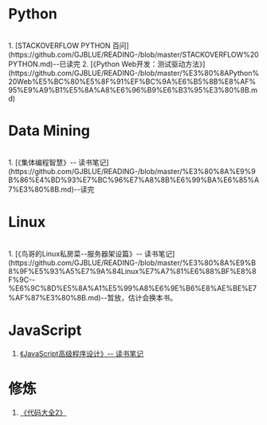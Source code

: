 # Python
<br/>
1. [STACKOVERFLOW PYTHON 百问](https://github.com/GJBLUE/READING-/blob/master/STACKOVERFLOW%20PYTHON.md)--已读完  
2. [《Python Web开发：测试驱动方法》](https://github.com/GJBLUE/READING-/blob/master/%E3%80%8APython%20Web%E5%BC%80%E5%8F%91%EF%BC%9A%E6%B5%8B%E8%AF%95%E9%A9%B1%E5%8A%A8%E6%96%B9%E6%B3%95%E3%80%8B.md)

# Data Mining
<br/>
1. [《集体编程智慧》-- 读书笔记](https://github.com/GJBLUE/READING-/blob/master/%E3%80%8A%E9%9B%86%E4%BD%93%E7%BC%96%E7%A8%8B%E6%99%BA%E6%85%A7%E3%80%8B.md)--读完

# Linux
<br/>
1. [《鸟哥的Linux私房菜--服务器架设篇》-- 读书笔记](https://github.com/GJBLUE/READING-/blob/master/%E3%80%8A%E9%B8%9F%E5%93%A5%E7%9A%84Linux%E7%A7%81%E6%88%BF%E8%8F%9C--%E6%9C%8D%E5%8A%A1%E5%99%A8%E6%9E%B6%E8%AE%BE%E7%AF%87%E3%80%8B.md)--暂放，估计会换本书。

# JavaScript  
1. [《JavaScript高级程序设计》-- 读书笔记](https://github.com/GJBLUE/READING-/blob/master/%E3%80%8AJavaScript%E9%AB%98%E7%BA%A7%E7%A8%8B%E5%BA%8F%E8%AE%BE%E8%AE%A1%E3%80%8B.md)  

# 修炼  
1. [《代码大全2》](https://github.com/GJBLUE/READING-/blob/master/%E3%80%8A%E4%BB%A3%E7%A0%81%E5%A4%A7%E5%85%A82%E3%80%8B.md)

